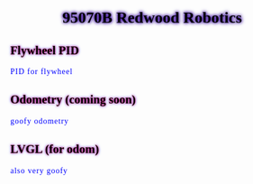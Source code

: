 <!DOCTYPE html>
<html>
<head>
<style>
div {
  font-family: "Comic Sans MS", cursive;
}
h1 {
  text-align: center;
  text-shadow: 0 0 5px #330099, 0 0 7px #330099;
  color: black;
}
h2 {
  text-align: left;
  text-shadow: 0 0 3px #ff0340, 0 0 5px #3341ff;
  color: black;
}
p {
  letter-spacing: 1px;
  color:blue;
  text-shadow: 0 0 3px ##3341ff;
}
</style>
</head>
<body>
  <div>
  <h1>95070B Redwood Robotics</h1>
  
  <h2>Flywheel PID</h2>
  <p>PID for flywheel</p>

  <h2>Odometry (coming soon)</h2>
  <p> goofy odometry</p>

  <h2>LVGL (for odom)</h2>
  <p>also very goofy</p>
  </div>

</body>
</html>


